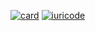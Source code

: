 
[![card](https://github-readme-stats.vercel.app/api?username=CarlosMatias1&theme=tokyonight&show_icons=true)](https://github.com/anuraghazra/github-readme-stats)
[![iuricode](https://github-readme-stats.vercel.app/api/top-langs/?username=CarlosMatias1&layoutompact)](https://github.com/anuraghazra/github-readme-stats)
